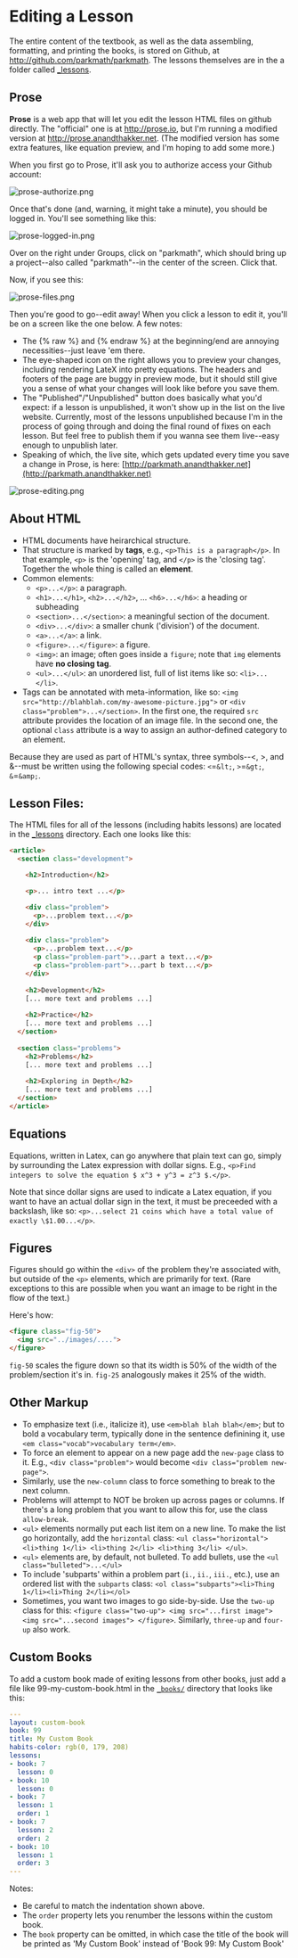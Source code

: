 
# Editing a Lesson

The entire content of the textbook, as well as the data assembling, formatting, and printing the books, is stored on Github, at http://github.com/parkmath/parkmath.  The lessons themselves are in the a folder called [_lessons](https://github.com/parkmath/parkmath/tree/gh-pages/_lessons).

## Prose
**Prose** is a web app that will let you edit the lesson HTML files on github directly.  The "official" one is at http://prose.io, but I'm running a modified version at http://prose.anandthakker.net. (The modified version has some extra features, like equation preview, and I'm hoping to add some more.)

When you first go to Prose, it'll ask you to authorize access your Github account:

![prose-authorize.png](images/prose-authorize.png)

Once that's done (and, warning, it might take a minute), you should be logged in.  You'll see something like this:

![prose-logged-in.png](images/prose-logged-in.png)

Over on the right under Groups, click on "parkmath", which should bring up a project--also called "parkmath"--in the center of the screen.  Click that.

Now, if you see this: 

![prose-files.png](images/prose-files.png)

Then you're good to go--edit away!  When you click a lesson to edit it, you'll be on a screen like the one below.  A few notes:
- The {% raw %} and {% endraw %} at the beginning/end are annoying necessities--just leave 'em there.
- The eye-shaped icon on the right allows you to preview your changes, including rendering LateX into pretty equations.  The headers and footers of the page are buggy in preview mode, but it should still give you a sense of what your changes will look like before you save them.
- The "Published"/"Unpublished" button does basically what you'd expect: if a lesson is unpublished, it won't show up in the list on the live website.  Currently, most of the lessons unpublished because I'm in the process of going through and doing the final round of fixes on each lesson.  But feel free to publish them if you wanna see them live--easy enough to unpublish later.
- Speaking of which, the live site, which gets updated every time you save a change in Prose, is here: [http://parkmath.anandthakker.net](http://parkmath.anandthakker.net)

![prose-editing.png](images/prose-editing.png)



## About HTML

- HTML documents have heirarchical structure.
- That structure is marked by **tags**, e.g., `<p>This is a paragraph</p>`.  In that example, `<p>` is the 'opening' tag, and `</p>` is the 'closing tag'.  Together the whole thing is called an **element**.
- Common elements:
  - `<p>...</p>`: a paragraph.
  - `<h1>...</h1>`, `<h2>...</h2>`, ... `<h6>...</h6>`: a heading or subheading
  - `<section>...</section>`: a meaningful section of the document.
  - `<div>...</div>`: a smaller chunk ('division') of the document.
  - `<a>...</a>`: a link.
  - `<figure>...</figure>`: a figure.
  - `<img>`: an image; often goes inside a `figure`; note that `img` elements have
    **no closing tag**.
  - `<ul>...</ul>`: an unordered list, full of list items like so: `<li>...</li>`.
- Tags can be annotated with meta-information, like so: `<img src="http://blahblah.com/my-awesome-picture.jpg">` or `<div class="problem">...</section>`.
  In the first one, the required `src` attribute provides the location of an image file.  In
  the second one, the optional `class` attribute is a way to assign an author-defined
  category to an element.

Because they are used as part of HTML's syntax, three symbols--&lt;, &gt;, and &amp;--must
be written using the following special codes: `<`=`&lt;`, `>`=`&gt;`, `&`=`&amp;`.

## Lesson Files:

The HTML files for all of the lessons (including habits lessons) are located in the [_lessons](/parkmath/parkmath/tree/gh-pages/_lessons) directory.  Each one looks
like this:

```html
<article>
  <section class="development">

    <h2>Introduction</h2>

    <p>... intro text ...</p>

    <div class="problem">
      <p>...problem text...</p>
    </div>
    
    <div class="problem">
      <p>...problem text...</p>
      <p class="problem-part">...part a text...</p>
      <p class="problem-part">...part b text...</p>
    </div>
    
    <h2>Development</h2>
    [... more text and problems ...]
    
    <h2>Practice</h2>
    [... more text and problems ...]
  </section>
  
  <section class="problems">
    <h2>Problems</h2>
    [... more text and problems ...]
    
    <h2>Exploring in Depth</h2>
    [... more text and problems ...]
  </section>
</article>
```

## Equations

Equations, written in Latex, can go anywhere that plain text can go, simply by
surrounding the Latex expression with dollar signs.  E.g., `<p>Find integers to
solve the equation $ x^3 + y^3 = z^3 $.</p>`.

Note that since dollar signs are used to indicate a Latex equation, if you want
to have an actual dollar sign in the text, it must be preceeded with a backslash,
like so: `<p>...select 21 coins which have a total value of exactly
\$1.00...</p>`.

## Figures

Figures should go within the `<div>` of the problem they're associated with, but outside of the `<p>` elements, which are primarily for text.  (Rare exceptions to this are possible when you want an image to be right in the flow of the text.)

Here's how:
```html
<figure class="fig-50">
  <img src="../images/....">
</figure>
```

`fig-50` scales the figure down so that its width is 50% of the width of the problem/section it's in. `fig-25` analogously makes it 25% of the width.


## Other Markup

- To emphasize text (i.e., italicize it), use `<em>blah blah blah</em>`; but to bold a vocabulary term, typically done in the sentence definining it, use `<em class="vocab">vocabulary term</em>`.
- To force an element to appear on a new page add the `new-page` class to it.  E.g., `<div class="problem">` would become `<div class="problem new-page">`.
- Similarly, use the `new-column` class to force something to break to the next column.
- Problems will attempt to NOT be broken up across pages or columns.  If there's a long problem that you want to allow this for, use the class `allow-break`.
- `<ul>` elements normally put each list item on a new line.  To make the list go horizontally, add the `horizontal` class: `<ul class="horizontal"> <li>thing 1</li> <li>thing 2</li> <li>thing 3</li> </ul>`.
- `<ul>` elements are, by default, not bulleted.  To add bullets, use the `<ul class="bulleted">...</ul>`
- To include 'subparts' within a problem part (`i.`, `ii.`, `iii.`, etc.), use an ordered list with the `subparts` class: `<ol class="subparts"><li>Thing 1</li><li>Thing 2</li></ol>`
- Sometimes, you want two images to go side-by-side.  Use the `two-up` class for
  this: `<figure class="two-up"> <img src="...first image"> <img src="...second images"> </figure>`.  Similarly, `three-up` and `four-up` also work.

## Custom Books

To add a custom book made of exiting lessons from other books, just add a file
like 99-my-custom-book.html in the [`_books/`](https://github.com/parkmath/parkmath/tree/editing/_books) directory that looks like this:

```yaml
---
layout: custom-book
book: 99
title: My Custom Book
habits-color: rgb(0, 179, 208)
lessons:
- book: 7
  lesson: 0
- book: 10
  lesson: 0
- book: 7
  lesson: 1
  order: 1
- book: 7
  lesson: 2
  order: 2
- book: 10
  lesson: 1
  order: 3
---
```

Notes:

 - Be careful to match the indentation shown above.
 - The `order` property lets you renumber the lessons within the custom book.
 - The `book` property can be omitted, in which case the title of the book will be printed as 'My Custom Book' instead of 'Book 99: My Custom Book'
